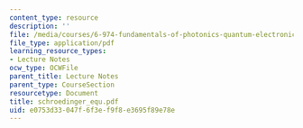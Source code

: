 ```yaml
---
content_type: resource
description: ''
file: /media/courses/6-974-fundamentals-of-photonics-quantum-electronics-spring-2006/e0753d33047f6f3ef9f8e3695f89e78e_schroedinger_equ.pdf
file_type: application/pdf
learning_resource_types:
- Lecture Notes
ocw_type: OCWFile
parent_title: Lecture Notes
parent_type: CourseSection
resourcetype: Document
title: schroedinger_equ.pdf
uid: e0753d33-047f-6f3e-f9f8-e3695f89e78e
---
```


